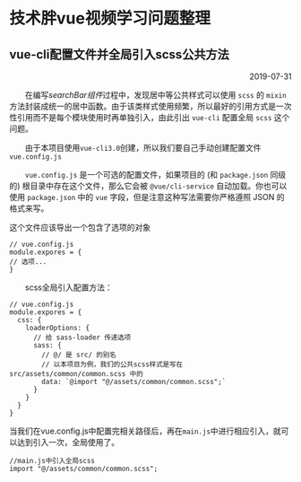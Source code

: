 # 技术胖vue视频学习问题整理

## vue-cli配置文件并全局引入scss公共方法 
<p align="right">2019-07-31</p>

&emsp;&emsp;在编写*searchBar组件*过程中，发现居中等公共样式可以使用 `scss` 的 `mixin` 方法封装成统一的居中函数。由于该类样式使用频繁，所以最好的引用方式是一次性引用而不是每个模块使用时再单独引入，由此引出 `vue-cli` 配置全局 `scss` 这个问题。  

&emsp;&emsp;由于本项目使用`vue-cli3.0`创建，所以我们要自己手动创建配置文件`vue.config.js`  
  
&emsp;&emsp;`vue.config.js` 是一个可选的配置文件，如果项目的 (和  `package.json` 同级的) 根目录中存在这个文件，那么它会被 `@vue/cli-service` 自动加载。你也可以使用 `package.json` 中的 `vue` 字段，但是注意这种写法需要你严格遵照 JSON 的格式来写。  

这个文件应该导出一个包含了选项的对象
```
// vue.config.js
module.expores = {
// 选项...
}
```
&emsp;&emsp;scss全局引入配置方法：
```
// vue.config.js
module.expores = {
  css: {
    loaderOptions: {
      // 给 sass-loader 传递选项
      sass: {
        // @/ 是 src/ 的别名
        // 以本项目为例，我们的公共scss样式是写在src/assets/common/common.scss 中的
        data: `@import "@/assets/common/common.scss";`
      }
    }
  }
}
```
当我们在vue.config.js中配置完相关路径后，再在`main.js`中进行相应引入，就可以达到引入一次，全局使用了。  
```
//main.js中引入全局scss
import "@/assets/common/common.scss";
```
